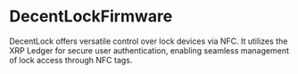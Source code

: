 # DecentLockFirmware
DecentLock offers versatile control over lock devices via NFC. It utilizes the XRP Ledger for secure user authentication, enabling seamless management of lock access through NFC tags.
